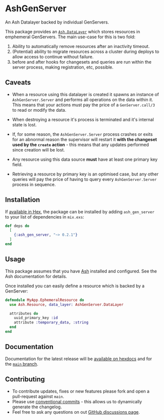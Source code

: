 # AshGenServer

An Ash Datalayer backed by individual GenServers.

This package provides an
[`Ash.DataLayer`](https://ash-hq.org/docs/module/ash/latest/ash-datalayer) which
stores resources in emphemeral GenServers.  The main use-case for this is two fold:

  1. Ability to automatically remove resources after an inactivity timeout.
  2. (Potential) ability to migrate resources across a cluster during deploys to
     allow access to continue without failure.
  3. before and after hooks for changesets and queries are run within the server
     process, making registration, etc, possible.

## Caveats

  * When a resource using this datalayer is created it spawns an instance of
    `AshGenServer.Server` and performs all operations on the data within it.
    This means that your actions must pay the price of a `GenServer.call/3` to
    read or modify the data.

  * When destroying a resource it's process is terminated and it's internal
    state is lost.

  * If, for some reason, the `AshGenServer.Server` process crashes or exits for
    an abnormal reason the supervisor will restart it **with the changeset used
    by the `create` action** - this means that any updates performed since
    creation will be lost.

  * Any resource using this data source **must** have at least one primary key
    field.

  * Retrieving a resource by primary key is an optimised case, but any other
    queries will pay the price of having to query every `AshGenServer.Server`
    process in sequence.

## Installation

If [available in Hex](https://hex.pm/docs/publish), the package can be installed
by adding `ash_gen_server` to your list of dependencies in `mix.exs`:

```elixir
def deps do
  [
    {:ash_gen_server, "~> 0.2.1"}
  ]
end
```

## Usage

This package assumes that you have [Ash](https://ash-hq.org) installed and
configured.  See the Ash documentation for details.

Once installed you can easily define a resource which is backed by a GenServer:

```elixir
defmodule MyApp.EphemeralResource do
  use Ash.Resource, data_layer: AshGenServer.DataLayer

  attributes do
    uuid_primary_key :id
    attribute :temporary_data, :string
  end
end
```

## Documentation

Documentation for the latest release will be [available on
hexdocs](https://hexdocs.pm/ash_gen_server) and for the [`main`
branch](https://team-alembic.github.io/ash_gen_server).

## Contributing

  * To contribute updates, fixes or new features please fork and open a
    pull-request against `main`.
  * Please use [conventional
    commits](https://www.conventionalcommits.org/en/v1.0.0/) - this allows us to
    dynamically generate the changelog.
  * Feel free to ask any questions on out [GitHub discussions
    page](https://github.com/team-alembic/ash_gen_server/discussions).

